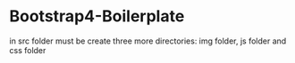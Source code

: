 # Bootstrap4-Boilerplate

in src folder must be create three more directories: img folder, js folder and css folder
